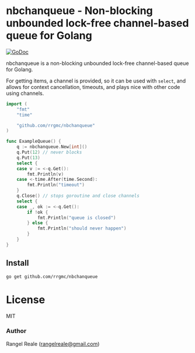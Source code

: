 # nbchanqueue - Non-blocking unbounded lock-free channel-based queue for Golang
[![GoDoc](https://godoc.org/github.com/rrgmc/nbchanqueue?status.png)](https://godoc.org/github.com/rrgmc/nbchanqueue)

nbchanqueue is a non-blocking unbounded lock-free channel-based queue for Golang.

For getting items, a channel is provided, so it can be used with `select`, and allows for context cancellation,
timeouts, and plays nice with other code using channels.

```go
import (
    "fmt"
    "time"

    "github.com/rrgmc/nbchanqueue"
)

func ExampleQueue() {
    q := nbchanqueue.New[int]()
    q.Put(12) // never blocks
    q.Put(13)
    select {
    case v := <-q.Get():
        fmt.Println(v)
    case <-time.After(time.Second):
        fmt.Println("timeout")
    }
    q.Close() // stops goroutine and close channels
    select {
    case _, ok := <-q.Get():
        if !ok {
            fmt.Println("queue is closed")
        } else {
            fmt.Println("should never happen")
        }
    }
}
```

## Install

```shell
go get github.com/rrgmc/nbchanqueue
```

# License

MIT

### Author

Rangel Reale (rangelreale@gmail.com)
